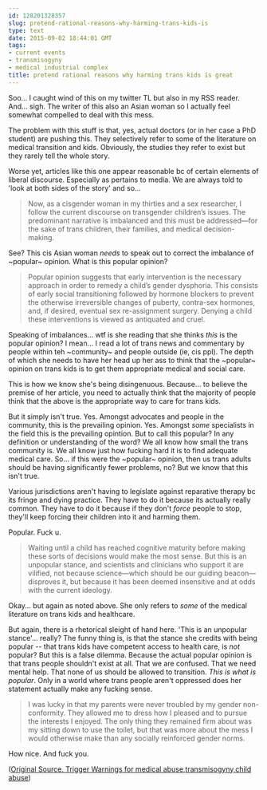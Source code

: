 ```yaml
---
id: 128201328357
slug: pretend-rational-reasons-why-harming-trans-kids-is
type: text
date: 2015-09-02 18:44:01 GMT
tags:
- current events
- transmisogyny
- medical industrial complex
title: pretend rational reasons why harming trans kids is great
---
```

Soo... I caught wind of this on my twitter TL but also in my RSS reader. And... sigh. The writer of this also an Asian woman so I actually feel somewhat compelled to deal with this mess.

The problem with this stuff is that, yes, actual doctors (or in her case a PhD student) are pushing this. They selectively refer to some of the literature on medical transition and kids. Obviously, the studies they refer to exist but they rarely tell the whole story. 

Worse yet, articles like this one appear reasonable bc of certain elements of liberal discourse. Especially as pertains to media. We are always told to 'look at both sides of the story' and so...

> Now, as a cisgender woman in my thirties and a sex researcher, I follow the current discourse on transgender children’s issues. The predominant narrative is imbalanced and this must be addressed—for the sake of trans children, their families, and medical decision-making.

See? This cis Asian woman _needs_ to speak out to correct the imbalance of ~popular~ opinion. What is this popular opinion?

> Popular opinion suggests that early intervention is the necessary approach in order to remedy a child’s gender dysphoria. This consists of early social transitioning followed by hormone blockers to prevent the otherwise irreversible changes of puberty, contra-sex hormones, and, if desired, eventual sex re-assignment surgery. Denying a child these interventions is viewed as antiquated and cruel.

Speaking of imbalances... wtf is she reading that she thinks _this_ is the popular opinion? I mean... I read a lot of trans news and commentary by people within teh ~community~ and people outside (ie, cis ppl). The depth of which she needs to have her head up her ass to think that the ~popular~ opinion on trans kids is to get them appropriate medical and social care. 

This is how we know she's being disingenuous. Because... to believe the premise of her article, you need to actually think that the majority of people think that the above is the appropriate way to care for trans kids.

But it simply isn't true. Yes. Amongst advocates and people in the community, this is the prevailing opinion. Yes. Amongst _some_ specialists in the field this is the prevailing opintion. But to call this popular? In any definition or understanding of the word? We all know how small the trans community is. We all know just how fucking hard it is to find adequate medical care. So... if this were the ~popular~ opinion, then us trans adults should be having significantly fewer problems, no? But we know that this isn't true.

Various jurisdictions aren't having to legislate against reparative therapy bc its fringe and dying practice. They have to do it because its actually really common. They have to do it because if they don't _force_ people to stop, they'll keep forcing their children into it and harming them.

Popular. Fuck u.

> Waiting until a child has reached cognitive maturity before making these sorts of decisions would make the most sense. But this is an unpopular stance, and scientists and clinicians who support it are vilified, not because science—which should be our guiding beacon—disproves it, but because it has been deemed insensitive and at odds with the current ideology.

Okay... but again as noted above. She only refers to _some_ of the medical literature on trans kids and healthcare. 

But again, there is a rhetorical sleight of hand here. 'This is an unpopular stance'... really? The funny thing is, is that the stance she credits with being popular -- that trans kids have competent access to health care, is _not_ popular? But this is a false dilemma. Because the actual popular opinion is that trans people shouldn't exist at all. That we are confused. That we need mental help. That none of us should be allowed to transition. _This is what is popular_. Only in a world where trans people aren't oppressed does her statement actually make any fucking sense.

> I was lucky in that my parents were never troubled by my gender non-conformity. They allowed me to dress how I pleased and to pursue the interests I enjoyed. The only thing they remained firm about was my sitting down to use the toilet, but that was more about the mess I would otherwise make than any socially reinforced gender norms.

How nice. And fuck you.

([Original Source. Trigger Warnings for medical abuse,transmisogyny,child abuse][1])

[1]: https://web.archive.org/web/20150902120956/http://www.psmag.com/health-and-behavior/why-transgender-kids-should-wait-to-transition